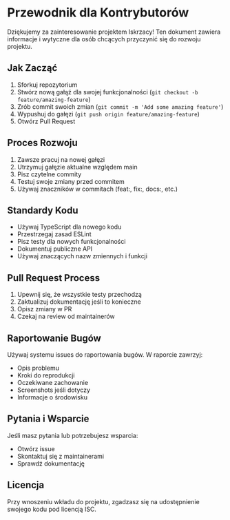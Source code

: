 # Przewodnik dla Kontrybutorów

Dziękujemy za zainteresowanie projektem Iskrzacy! Ten dokument zawiera informacje i wytyczne dla osób chcących przyczynić się do rozwoju projektu.

## Jak Zacząć

1. Sforkuj repozytorium
2. Stwórz nową gałąź dla swojej funkcjonalności (`git checkout -b feature/amazing-feature`)
3. Zrób commit swoich zmian (`git commit -m 'Add some amazing feature'`)
4. Wypushuj do gałęzi (`git push origin feature/amazing-feature`)
5. Otwórz Pull Request

## Proces Rozwoju

1. Zawsze pracuj na nowej gałęzi
2. Utrzymuj gałęzie aktualne względem main
3. Pisz czytelne commity
4. Testuj swoje zmiany przed commitem
5. Używaj znaczników w commitach (feat:, fix:, docs:, etc.)

## Standardy Kodu

- Używaj TypeScript dla nowego kodu
- Przestrzegaj zasad ESLint
- Pisz testy dla nowych funkcjonalności
- Dokumentuj publiczne API
- Używaj znaczących nazw zmiennych i funkcji

## Pull Request Process

1. Upewnij się, że wszystkie testy przechodzą
2. Zaktualizuj dokumentację jeśli to konieczne
3. Opisz zmiany w PR
4. Czekaj na review od maintainerów

## Raportowanie Bugów

Używaj systemu issues do raportowania bugów. W raporcie zawrzyj:
- Opis problemu
- Kroki do reprodukcji
- Oczekiwane zachowanie
- Screenshots jeśli dotyczy
- Informacje o środowisku

## Pytania i Wsparcie

Jeśli masz pytania lub potrzebujesz wsparcia:
- Otwórz issue
- Skontaktuj się z maintainerami
- Sprawdź dokumentację

## Licencja

Przy wnoszeniu wkładu do projektu, zgadzasz się na udostępnienie swojego kodu pod licencją ISC. 